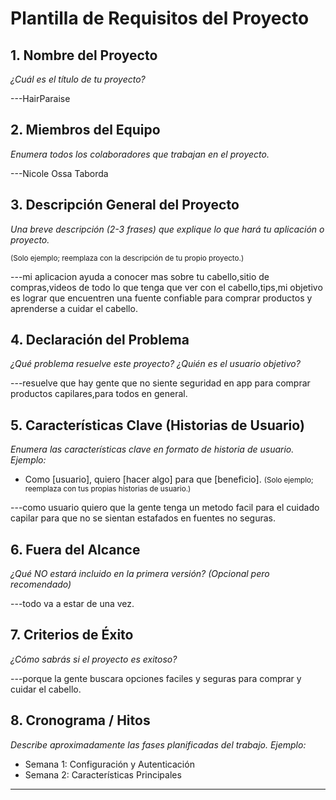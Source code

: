 # Plantilla de Requisitos del Proyecto

## 1. Nombre del Proyecto  
_¿Cuál es el título de tu proyecto?_

---HairParaise

## 2. Miembros del Equipo  
_Enumera todos los colaboradores que trabajan en el proyecto._

---Nicole Ossa Taborda

## 3. Descripción General del Proyecto  
_Una breve descripción (2-3 frases) que explique lo que hará tu aplicación o proyecto._


<small>(Solo ejemplo; reemplaza con la descripción de tu propio proyecto.)</small>

---mi aplicacion ayuda a conocer mas sobre tu cabello,sitio de compras,videos de todo lo que tenga que ver con el cabello,tips,mi objetivo es lograr que encuentren una fuente confiable para comprar productos y aprenderse a cuidar el cabello.

## 4. Declaración del Problema  
_¿Qué problema resuelve este proyecto? ¿Quién es el usuario objetivo?_

---resuelve que hay gente que no siente seguridad en app para comprar productos capilares,para todos en general.

## 5. Características Clave (Historias de Usuario)  
_Enumera las características clave en formato de historia de usuario. Ejemplo:_  
- Como [usuario], quiero [hacer algo] para que [beneficio].
  <small>(Solo ejemplo; reemplaza con tus propias historias de usuario.)</small>

---como usuario quiero que la gente tenga un metodo facil para el cuidado capilar para que no se sientan estafados en fuentes no seguras.

## 6. Fuera del Alcance  
_¿Qué NO estará incluido en la primera versión? (Opcional pero recomendado)_

---todo va a estar de una vez.

## 7. Criterios de Éxito  
_¿Cómo sabrás si el proyecto es exitoso?_

---porque la gente buscara opciones faciles y seguras para comprar y cuidar el cabello.

## 8. Cronograma / Hitos  
_Describe aproximadamente las fases planificadas del trabajo. Ejemplo:_  
- Semana 1: Configuración y Autenticación  
- Semana 2: Características Principales

---
